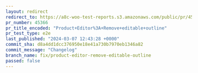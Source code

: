 ```yaml
---
layout: redirect
redirect_to: https://a8c-woo-test-reports.s3.amazonaws.com/public/pr/45366/e2e/index.html
pr_number: 45366
pr_title_encoded: "Product+Editor%3A+Remove+editable+outline"
pr_test_type: e2e
last_published: "2024-03-07 12:43:28 +0000"
commit_sha: d8a4dd1dcc376950e18e41a730b7970eb1346a82
commit_message: "Changelog"
branch_name: fix/product-editor-remove-editable-outline
passed: false
---
```

